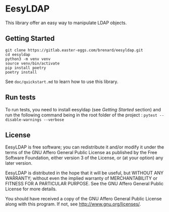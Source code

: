 # EesyLDAP

This library offer an easy way to manipulate LDAP objects.

## Getting Started

    git clone https://gitlab.easter-eggs.com/brenard/eesyldap.git
    cd eesyldap
    python3 -m venv venv
    source venv/bin/activate
    pip install poetry
    poetry install

See ```doc/quickstart.md``` to learn how to use this library.

## Run tests

To run tests, you need to install eesyldap (see _Getting Started_ section) and run the following command being in the root folder of the project : `pytest --disable-warnings --verbose`

## License
EesyLDAP is free software; you can redistribute it and/or modify it under the terms of the GNU Affero General Public License as published by the Free Software Foundation, either version 3 of the License, or (at your option) any later version.

EesyLDAP is distributed in the hope that it will be useful, but WITHOUT ANY WARRANTY; without even the implied warranty of MERCHANTABILITY or FITNESS FOR A PARTICULAR PURPOSE.  See the GNU Affero General Public License for more details.

You should have received a copy of the GNU Affero General Public License along with this program.  If not, see <http://www.gnu.org/licenses/>.

